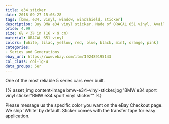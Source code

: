 ```yaml
---
title: e34 sticker
date: 2018-09-27 15:03:28
tags: [bmw, e34, vinyl, window, windshield, sticker]
description: Buy BMW e34 vinyl sticker. Made of ORACAL 651 vinyl. Available in different colors.
price: 4.99
size: 6¼ × 3½ in (16 × 9 cm)
material: ORACAL 651 vinyl
colors: [white, lilac, yellow, red, blue, black, mint, orange, pink]
categories:
- Series and Generations
ebay_url: https://www.ebay.com/itm/192489195143
col_class: col-lg-4
data_groups: 5er
---
```


One of the most reliable 5 series cars ever built.

<!-- more -->
{% asset_img content-image bmw-e34-vinyl-sticker.jpg 'BMW e34 sport vinyl sticker"BMW e34 sport vinyl sticker"' %}

Please message us the specific color you want on the eBay Checkout page. We ship 'White' by default. Sticker comes with the transfer tape for easy application.
